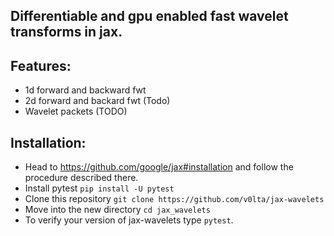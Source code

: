 ## Differentiable and gpu enabled fast wavelet transforms in jax. 

## Features:
- 1d forward and backward fwt
- 2d forward and backard fwt (Todo)
- Wavelet packets (TODO)

## Installation:
- Head to https://github.com/google/jax#installation and follow the procedure described there.
- Install pytest `pip install -U pytest`
- Clone this repository `git clone https://github.com/v0lta/jax-wavelets`
- Move into the new directory `cd jax_wavelets`
- To verify your version of jax-wavelets type `pytest`.
